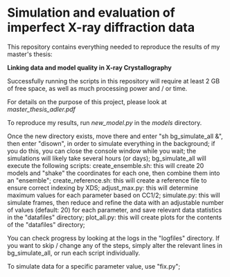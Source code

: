 # Simulation and evaluation of imperfect X-ray diffraction data

This repository contains everything needed to reproduce the results of my master's thesis:

**Linking data and model quality in X-ray Crystallography**

Successfully running the scripts in this repository will require at least 2 GB of free space, as well as much processing power and / or time.

For details on the purpose of this project, please look at *master_thesis_adler.pdf*

To reproduce my results, run *new_model.py* in the *models* directory.

Once the new directory exists, move there and enter "sh bg_simulate_all &", then enter "disown", in order to simulate everything in the background;
if you do this, you can close the console window while you wait; the simulations will likely take several hours (or days);
bg_simulate_all will execute the following scripts:
create_ensemble.sh: this will create 20 models and "shake" the coordinates for each one, then combine them into an "ensemble";
create_reference.sh: this will create a reference file to ensure correct indexing by XDS;
adjust_max.py: this will determine maximum values for each parameter based on CC1/2;
simulate.py: this will simulate frames, then reduce and refine the data with an adjustable number of values (default: 20) for each parameter, 
and save relevant data statistics in the "datafiles" directory;
plot_all.py: this will create plots for the contents of the "datafiles" directory;

You can check progress by looking at the logs in the "logfiles" directory.
If you want to skip / change any of the steps, simply alter the relevant lines in bg_simulate_all, or run each script individually.

To simulate data for a specific parameter value, use "fix.py";
